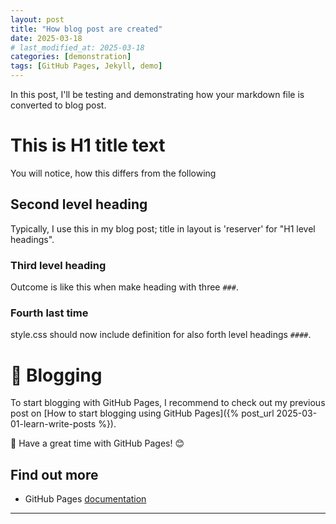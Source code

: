 ```yaml
---
layout: post
title: "How blog post are created"
date: 2025-03-18
# last_modified_at: 2025-03-18
categories: [demonstration]
tags: [GitHub Pages, Jekyll, demo]
---
```


In this post, I'll be testing and demonstrating how your markdown file is converted to blog post.

# This is H1 title text
You will notice, how this differs from the following

## Second level heading
Typically, I use this in my blog post; title in layout is 'reserver' for "H1 level headings".

### Third level heading
Outcome is like this when make heading with three `###`.

### Fourth last time
style.css should now include definition for also forth level headings `####`.

# 📝 Blogging
To start blogging with GitHub Pages, I recommend to check out my previous post on [How to start blogging using GitHub Pages]({% post_url 2025-03-01-learn-write-posts %}).


📝 Have a great time with GitHub Pages! 😊

## <span id="ref"> Find out more </span>
- GitHub Pages [documentation](https://pages.github.com/)

--- 

